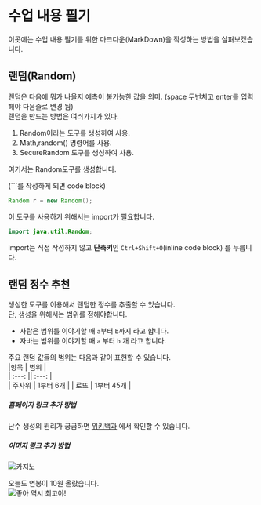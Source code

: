 # 수업 내용 필기
이곳에는 수업 내용 필기를 위한 마크다운(MarkDown)을 작성하는 방법을 살펴보겠습니다.

## 랜덤(Random)
랜덤은 다음에 뭐가 나올지 예측이 불가능한 값을 의미.  (space 두번치고 enter를 입력해야 다음줄로 변경 됨)  
랜덤을 만드는 방법은 여러가지가 있다.
1. Random이라는 도구를 생성하여 사용.
2. Math,random() 명령어를 사용.
3. SecureRandom 도구를 생성하여 사용.

여기서는 Random도구를 생성합니다.

(```를 작성하게 되면 code block)
```java
Random r = new Random();
```
이 도구를 사용하기 위해서는 import가 필요합니다.
```java
import java.util.Random;
```
import는 직접 작성하지 않고 **단축키**인 `Ctrl+Shift+O`(inline code block) 를 누릅니다.

## 랜덤 정수 추천
생성한 도구를 이용해서 랜덤한 정수를 추출할 수 있습니다.  
단, 생성을 위해서는 범위를 정해야합니다.

- 사람은 범위를 이야기할 때 `a`부터 `b`까지 라고 합니다.
- 자바는 범위를 이야기할 때 `a` 부터 `b` 개 라고 합니다.

주요 랜덤 값들의 범위는 다음과 같이 표현할 수 있습니다.  
|항목 | 범위 |   
| :---: || :---: |   
| 주사위 | 1부터 6개 |
| 로또 | 1부터 45개 |

##### 홈페이지 링크 추가 방법
난수 생성의 원리가 궁금하면  [위키백과](https://ko.wikipedia.org/wiki/%EC%9C%84%ED%82%A4%EB%B0%B1%EA%B3%BC:%EB%8C%80%EB%AC%B8) 에서 확인할 수 있습니다.

##### 이미지 링크 추가 방법
![카지노](https://newsimg.sedaily.com/2023/04/25/29OFVMCOJZ_2.jpg)

오늘도 연봉이 10원 올랐습니다.  
![좋아 역시 최고야!](./hi.gif)
